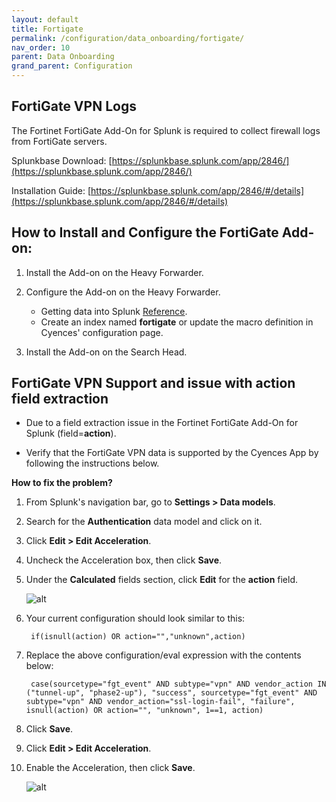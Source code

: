 ```yaml
---
layout: default
title: Fortigate
permalink: /configuration/data_onboarding/fortigate/
nav_order: 10
parent: Data Onboarding
grand_parent: Configuration
---
```



## **FortiGate VPN Logs**

The Fortinet FortiGate Add-On for Splunk is required to collect firewall logs from FortiGate servers. 

Splunkbase Download: 
[https://splunkbase.splunk.com/app/2846/](https://splunkbase.splunk.com/app/2846/) 

Installation Guide: 
[https://splunkbase.splunk.com/app/2846/#/details](https://splunkbase.splunk.com/app/2846/#/details) 

## How to Install and Configure the FortiGate Add-on: 

1. Install the Add-on on the Heavy Forwarder.

2. Configure the Add-on on the Heavy Forwarder.
    * Getting data into Splunk [Reference](https://splunkbase.splunk.com/app/2846/#/details).
    * Create an index named **fortigate** or update the macro definition in Cyences' configuration page.

3. Install the Add-on on the Search Head.

## FortiGate VPN Support and issue with action field extraction 

* Due to a field extraction issue in the Fortinet FortiGate Add-On for Splunk (field=**action**). 

* Verify that the FortiGate VPN data is supported by the Cyences App by following the instructions below. 

**How to fix the problem?**

1. From Splunk's navigation bar, go to **Settings > Data models**. 

2. Search for the **Authentication** data model and click on it. 

3. Click **Edit > Edit Acceleration**. 

4. Uncheck the Acceleration box, then click **Save**. 

5. Under the **Calculated** fields section, click **Edit** for the **action** field. 

    ![alt](https://github.com/VatsalJagani/Splunk-Cyences-App-for-Splunk/blob/CY-283-cyences-doc-migration/docs/assets/edit_action_field.png?raw=true)

6. Your current configuration should look similar to this: 
    
        if(isnull(action) OR action="","unknown",action) 

7. Replace the above configuration/eval expression with the contents below: 
    
        case(sourcetype="fgt_event" AND subtype="vpn" AND vendor_action IN ("tunnel-up", "phase2-up"), "success", sourcetype="fgt_event" AND subtype="vpn" AND vendor_action="ssl-login-fail", "failure", isnull(action) OR action="", "unknown", 1==1, action) 

8. Click **Save**. 

9. Click **Edit > Edit Acceleration**. 

10. Enable the Acceleration, then click **Save**.  

    ![alt](https://github.com/VatsalJagani/Splunk-Cyences-App-for-Splunk/blob/CY-283-cyences-doc-migration/docs/assets/edit_acceleration.png?raw=true)
